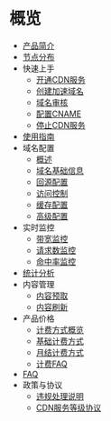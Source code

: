 # 概览

* [产品简介](/ucdn/intro)
* [节点分布](/ucdn/node)  
* 快速上手    
     * [开通CDN服务](/ucdn/quick/open)
     * [创建加速域名](/ucdn/quick/create)
     * [域名审核](/ucdn/quick/check)
     * [配置CNAME](/ucdn/quick/cname)
     * [停止CDN服务](/ucdn/quick/stop)  
* [使用指南](/ucdn/guide)    
* 域名配置
    * [概述](/ucdn/domain/domain1)
    * [域名基础信息](/ucdn/domain/basic)
    * [回源配置](/ucdn/domain/config/config)      
    * [访问控制](/ucdn/domain/config/control)  
    * [缓存配置](/ucdn/domain/config/cache)   
    * [高级配置](/ucdn/domain/config/more)   
* 实时监控
    * [带宽监控](/ucdn/monitor/bandwidth)
    * [请求数监控](/ucdn/monitor/request)
    * [命中率监控](/ucdn/monitor/hitrate)
* [统计分析 ](/ucdn/statistics/flow) 
* 内容管理 
    * [内容预取](/ucdn/content/prefetch)   
    * [内容刷新](/ucdn/content/refresh)             
* 产品价格    
    * [计费方式概览](/ucdn/charge/type)
    * [基础计费方式](/ucdn/charge/flowday)
    * [月结计费方式](/ucdn/charge/month)
    * [计费FAQ](/ucdn/charge/faq)	    
* [FAQ](/ucdn/faq)
* 政策与协议
    * [违规处理说明](/ucdn/protocol/zhengce)
    * [CDN服务等级协议](/ucdn/protocol/xiey)

